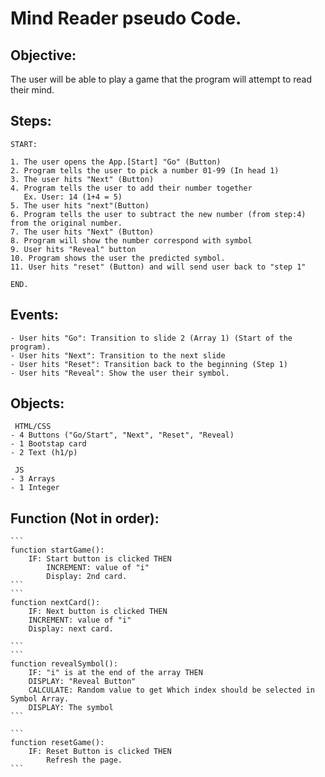 
# Mind Reader pseudo Code.

## Objective: 

The user will be able to play a game that the program will attempt to read their mind.


## Steps: 

    START: 
    
    1. The user opens the App.[Start] "Go" (Button)
    2. Program tells the user to pick a number 01-99 (In head 1)
    3. The user hits "Next" (Button)
    4. Program tells the user to add their number together
       Ex. User: 14 (1+4 = 5)
    5. The user hits "next"(Button)
    6. Program tells the user to subtract the new number (from step:4) from the original number. 
    7. The user hits "Next" (Button)
    8. Program will show the number correspond with symbol
    9. User hits "Reveal" button
    10. Program shows the user the predicted symbol. 
    11. User hits "reset" (Button) and will send user back to "step 1"
    
    END. 


## Events: 
    - User hits "Go": Transition to slide 2 (Array 1) (Start of the program).
    - User hits "Next": Transition to the next slide
    - User hits "Reset": Transition back to the beginning (Step 1)
    - User hits "Reveal": Show the user their symbol.

## Objects:
     HTML/CSS
    - 4 Buttons ("Go/Start", "Next", "Reset", "Reveal)
    - 1 Bootstap card
    - 2 Text (h1/p)

     JS
    - 3 Arrays 
    - 1 Integer

## Function (Not in order): 
    
    ```
    function startGame():
        IF: Start button is clicked THEN
            INCREMENT: value of "i"
            Display: 2nd card. 
    ```
    ```
    function nextCard():
        IF: Next button is clicked THEN
        INCREMENT: value of "i"
        Display: next card.

    ```
    ```
    function revealSymbol():
        IF: "i" is at the end of the array THEN
        DISPLAY: "Reveal Button"
        CALCULATE: Random value to get Which index should be selected in Symbol Array. 
        DISPLAY: The symbol
    ```

    ```
    function resetGame():
        IF: Reset Button is clicked THEN
            Refresh the page.
    ```

